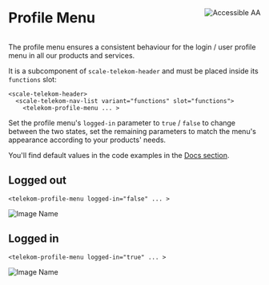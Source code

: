 <div style="display: inline-flex; align-items: center; justify-content: space-between; width: 100%;">
    <h1>Profile Menu</h1>
    <img src="assets/aa.png" alt="Accessible AA" />
</div>

The profile menu ensures a consistent behaviour for the login / user profile menu in all our products and services.

It is a subcomponent of `scale-telekom-header` and must be placed inside its `functions` slot:

```
<scale-telekom-header>
  <scale-telekom-nav-list variant="functions" slot="functions">
    <telekom-profile-menu ... >
```

Set the profile menu's `logged-in` parameter to `true` / `false` to change between the two states, set the remaining parameters to match the menu's appearance according to your products' needs.

You'll find default values in the code examples in the [Docs section](?path=/docs/components-telekom-profile-menu--logged-out).

## Logged out

```
<telekom-profile-menu logged-in="false" ... >
```

![Image Name](assets/3_components/profile-menu/profile-menu-logged-out.png)

## Logged in

```
<telekom-profile-menu logged-in="true" ... >
```

![Image Name](assets/3_components/profile-menu/profile-menu-logged-in.png)
